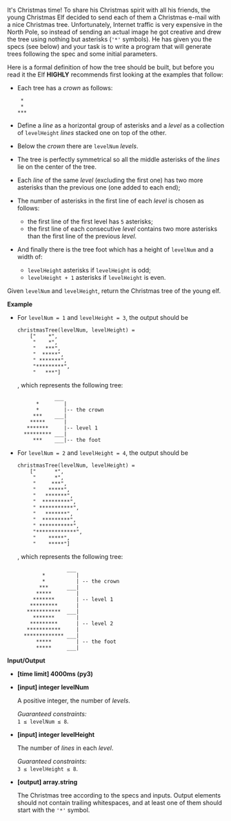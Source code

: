 <div class="markdown"><p>It's Christmas time! To share his Christmas spirit with all his friends, the young Christmas Elf decided to send each of them a Christmas e-mail with a nice Christmas tree. Unfortunately, Internet traffic is very expensive in the North Pole, so instead of sending an actual image he got creative and drew the tree using nothing but asterisks (<code>'*'</code> symbols). He has given you the specs (see below) and your task is to write a program that will generate trees following the spec and some initial parameters.</p>
<p>Here is a formal definition of how the tree should be built, but before you read it the Elf <strong>HIGHLY</strong> recommends first looking at the examples that follow:</p>
<ul>
<li>
<p>Each tree has a <em>crown</em> as follows:</p>
<pre><code> *
 *
***
</code></pre>
</li>
<li>
<p>Define a <em>line</em> as a horizontal group of asterisks and a <em>level</em> as a collection of <code>levelHeight</code> <em>lines</em> stacked one on top of the other.</p>
</li>
<li>
<p>Below the <em>crown</em> there are <code>levelNum</code> <em>levels</em>.</p>
</li>
<li>
<p>The tree is perfectly symmetrical so all the middle asterisks of the <em>lines</em> lie on the center of the tree.</p>
</li>
<li>
<p>Each <em>line</em> of the same <em>level</em> (excluding the first one) has two more asterisks than the previous one (one added to each end);</p>
</li>
<li>
<p>The number of asterisks in the first line of each <em>level</em> is chosen as follows:</p>
<ul>
<li>the first line of the first level has <code>5</code> asterisks;</li>
<li>the first line of each consecutive <em>level</em> contains two more asterisks than the first line of the previous <em>level</em>.</li>
</ul>
</li>
<li>
<p>And finally there is the tree foot which has a height of <code>levelNum</code> and a width of:</p>
<ul>
<li><code>levelHeight</code> asterisks if <code>levelHeight</code> is odd;</li>
<li><code>levelHeight + 1</code> asterisks if <code>levelHeight</code> is even.</li>
</ul>
</li>
</ul>
<p>Given <code>levelNum</code> and <code>levelHeight</code>, return the Christmas tree of the young elf.</p>
<p><strong>Example</strong></p>
<ul>
<li>
<p>For <code>levelNum = 1</code> and <code>levelHeight = 3</code>, the output should be</p>
<pre><code>christmasTree(levelNum, levelHeight) =
    ["    *",
     "    *",
     "   ***",
     "  *****",
     " *******",
     "*********",
     "   ***"]
</code></pre>
<p>, which represents the following tree:</p>
<pre><code>            ___
      *        |
      *        |-- the crown      
     ***    ___|       
    *****      |
   *******     |-- level 1
  ********* ___|
     ***    ___|-- the foot
</code></pre>
</li>
<li>
<p>For <code>levelNum = 2</code> and <code>levelHeight = 4</code>, the output should be</p>
<pre><code>christmasTree(levelNum, levelHeight) = 
    ["      *", 
     "      *", 
     "     ***", 
     "    *****", 
     "   *******", 
     "  *********", 
     " ***********", 
     "   *******", 
     "  *********", 
     " ***********", 
     "*************", 
     "    *****", 
     "    *****"]
</code></pre>
<p>, which represents the following tree:</p>
<pre><code>                ___ 
        *          |
        *          | -- the crown
       ***      ___|
      *****        |
     *******       | -- level 1
    *********      |
   ***********  ___|
     *******       |
    *********      | -- level 2
   ***********     |
  ************* ___|
      *****        | -- the foot
      *****     ___|
</code></pre>
</li>
</ul>
<p><strong>Input/Output</strong></p>
<ul>
<li><strong>[time limit] 4000ms (py3)</strong></li>
</ul>
<ul>
<li>
<p><strong>[input] integer levelNum</strong></p>
<p>A positive integer, the number of <em>levels</em>.</p>
<p><em>Guaranteed constraints:</em><br>
<code>1 ≤ levelNum ≤ 8</code>.</p>
</li>
<li>
<p><strong>[input] integer levelHeight</strong></p>
<p>The number of <em>lines</em> in each <em>level</em>.</p>
<p><em>Guaranteed constraints:</em><br>
<code>3 ≤ levelHeight ≤ 8</code>.</p>
</li>
<li>
<p><strong>[output] array.string</strong></p>
<p>The Christmas tree according to the specs and inputs. Output elements should not contain trailing whitespaces, and at least one of them should start with the <code>'*'</code> symbol.</p>
</li>
</ul>
</div>